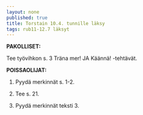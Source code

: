 ```yaml
---
layout: none
published: true
title: Torstain 10.4. tunnille läksy
tags: rub11-12.7 läksyt
---
```

**PAKOLLISET:**

Tee työvihkon s. 3 Träna mer! JA Käännä! -tehtävät.

**POISSAOLIJAT:**

1. Pyydä merkinnät s. 1-2.

2. Tee s. 21.

3. Pyydä merkinnät teksti 3.


